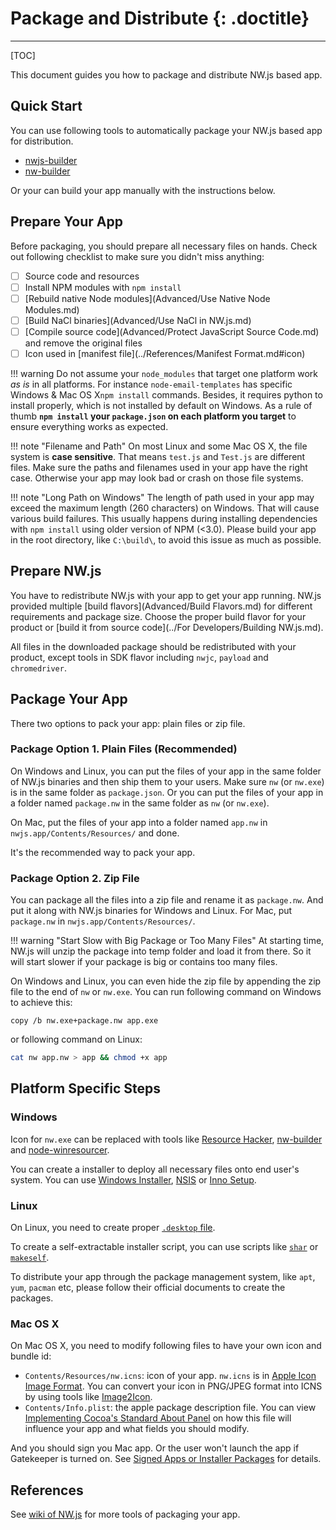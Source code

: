 # Package and Distribute {: .doctitle}
---

[TOC]

This document guides you how to package and distribute NW.js based app.

## Quick Start

You can use following tools to automatically package your NW.js based app for distribution.

* [nwjs-builder](https://github.com/evshiron/nwjs-builder)
* [nw-builder](https://github.com/nwjs/nw-builder)

Or your can build your app manually with the instructions below.

## Prepare Your App

Before packaging, you should prepare all necessary files on hands. Check out following checklist to make sure you didn't miss anything:

* [ ] Source code and resources
* [ ] Install NPM modules with `npm install`
* [ ] [Rebuild native Node modules](Advanced/Use Native Node Modules.md)
* [ ] [Build NaCl binaries](Advanced/Use NaCl in NW.js.md)
* [ ] [Compile source code](Advanced/Protect JavaScript Source Code.md) and remove the original files
* [ ] Icon used in [manifest file](../References/Manifest Format.md#icon)

!!! warning
    Do not assume your `node_modules` that target one platform work _as is_ in all platforms. For instance `node-email-templates` has specific Windows & Mac OS X`npm install` commands. Besides, it requires python to install properly, which is not installed by default on Windows.
    As a rule of thumb **`npm install` your `package.json` on each platform you target** to ensure everything works as expected.

!!! note "Filename and Path"
    On most Linux and some Mac OS X, the file system is **case sensitive**. That means `test.js` and `Test.js` are different files. Make sure the paths and filenames used in your app have the right case. Otherwise your app may look bad or crash on those file systems.

!!! note "Long Path on Windows"
    The length of path used in your app may exceed the maximum length (260 characters) on Windows. That will cause various build failures. This usually happens during installing dependencies with `npm install` using older version of NPM (<3.0). Please build your app in the root directory, like `C:\build\`, to avoid this issue as much as possible.

## Prepare NW.js

You have to redistribute NW.js with your app to get your app running. NW.js provided multiple [build flavors](Advanced/Build Flavors.md) for different requirements and package size. Choose the proper build flavor for your product or [build it from source code](../For Developers/Building NW.js.md).

All files in the downloaded package should be redistributed with your product, except tools in SDK flavor including `nwjc`, `payload` and `chromedriver`.

## Package Your App

There two options to pack your app: plain files or zip file.

### Package Option 1. Plain Files (Recommended)

On Windows and Linux, you can put the files of your app in the same folder of NW.js binaries and then ship them to your users. Make sure `nw` (or `nw.exe`) is in the same folder as `package.json`. Or you can put the files of your app in a folder named `package.nw` in the same folder as `nw` (or `nw.exe`).

On Mac, put the files of your app into a folder named `app.nw` in `nwjs.app/Contents/Resources/` and done.

It's the recommended way to pack your app.

### Package Option 2. Zip File

You can package all the files into a zip file and rename it as `package.nw`. And put it along with NW.js binaries for Windows and Linux. For Mac, put `package.nw` in `nwjs.app/Contents/Resources/`.

!!! warning "Start Slow with Big Package or Too Many Files"
    At starting time, NW.js will unzip the package into temp folder and load it from there. So it will start slower if your package is big or contains too many files.

On Windows and Linux, you can even hide the zip file by appending the zip file to the end of `nw` or `nw.exe`.
You can run following command on Windows to achieve this:
```batch
copy /b nw.exe+package.nw app.exe
```
or following command on Linux:
```bash
cat nw app.nw > app && chmod +x app 
```

## Platform Specific Steps

### Windows

Icon for `nw.exe` can be replaced with tools like [Resource Hacker](http://www.angusj.com/resourcehacker/), [nw-builder](https://github.com/mllrsohn/node-webkit-builder) and [node-winresourcer](https://github.com/felicienfrancois/node-winresourcer).

You can create a installer to deploy all necessary files onto end user's system. You can use [Windows Installer](https://msdn.microsoft.com/en-us/library/cc185688(VS.85).aspx), [NSIS](http://nsis.sourceforge.net/Main_Page) or [Inno Setup](http://www.jrsoftware.org/isinfo.php).

### Linux

On Linux, you need to create proper [`.desktop` file](https://wiki.archlinux.org/index.php/Desktop_Entries).

To create a self-extractable installer script, you can use scripts like [`shar`](https://en.wikipedia.org/wiki/Shar) or [`makeself`](http://stephanepeter.com/makeself/).

To distribute your app through the package management system, like `apt`, `yum`, `pacman` etc, please follow their official documents to create the packages.

### Mac OS X

On Mac OS X, you need to modify following files to have your own icon and bundle id:

* `Contents/Resources/nw.icns`: icon of your app. `nw.icns` is in [Apple Icon Image Format](https://en.wikipedia.org/wiki/Apple_Icon_Image_format). You can convert your icon in PNG/JPEG format into ICNS by using tools like [Image2Icon](http://www.img2icnsapp.com/).
* `Contents/Info.plist`: the apple package description file. You can view [Implementing Cocoa's Standard About Panel](http://cocoadevcentral.com/articles/000071.php) on how this file will influence your app and what fields you should modify.

And you should sign you Mac app. Or the user won't launch the app if Gatekeeper is turned on. See [Signed Apps or Installer Packages](https://developer.apple.com/library/mac/documentation/IDEs/Conceptual/AppDistributionGuide/DistributingApplicationsOutside/DistributingApplicationsOutside.html) for details.

## References

See [wiki of NW.js](https://github.com/nwjs/nw.js/wiki/How-to-package-and-distribute-your-apps) for more tools of packaging your app.
